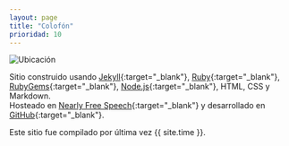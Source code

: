 ```yaml
---
layout: page
title: "Colofón"
prioridad: 10
---
```


<img src="{{ site.baseurl }}/img/ui/mapa.png" alt="Ubicación" />
<!-- <img src="https://maps.googleapis.com/maps/api/staticmap?center=-34.5633,-58.4414&zoom=14&size=640x450&key=AIzaSyA6lzsR0iXXx6i9_boA2qw1vzffhqoh-_0" /> -->

Sitio construido usando [Jekyll](https://jekyllrb.com){:target="_blank"}, [Ruby](https://www.ruby-lang.org){:target="_blank"}, [RubyGems](https://rubygems.org/pages/download){:target="_blank"}, [Node.js](https://nodejs.org){:target="_blank"}, HTML, CSS y Markdown.  
Hosteado en [Nearly Free Speech](http://www.nearlyfreespeech.com){:target="_blank"} y desarrollado en [GitHub](https://github.com){:target="_blank"}.

Este sitio fue compilado por última vez {{ site.time }}.
